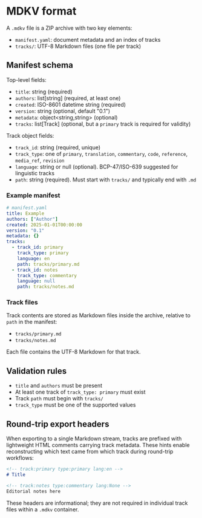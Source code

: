 # MDKV format

A `.mdkv` file is a ZIP archive with two key elements:

- `manifest.yaml`: document metadata and an index of tracks
- `tracks/`: UTF-8 Markdown files (one file per track)

## Manifest schema

Top-level fields:

- `title`: string (required)
- `authors`: list[string] (required, at least one)
- `created`: ISO-8601 datetime string (required)
- `version`: string (optional, default "0.1")
- `metadata`: object<string,string> (optional)
- `tracks`: list[Track] (optional, but a `primary` track is required for validity)

Track object fields:

- `track_id`: string (required, unique)
- `track_type`: one of `primary`, `translation`, `commentary`, `code`, `reference`, `media_ref`, `revision`
- `language`: string or null (optional). BCP-47/ISO-639 suggested for linguistic tracks
- `path`: string (required). Must start with `tracks/` and typically end with `.md`

### Example manifest

```yaml
# manifest.yaml
title: Example
authors: ["Author"]
created: 2025-01-01T00:00:00
version: "0.1"
metadata: {}
tracks:
  - track_id: primary
    track_type: primary
    language: en
    path: tracks/primary.md
  - track_id: notes
    track_type: commentary
    language: null
    path: tracks/notes.md
```

### Track files

Track contents are stored as Markdown files inside the archive, relative to `path` in the manifest:

- `tracks/primary.md`
- `tracks/notes.md`

Each file contains the UTF-8 Markdown for that track.

## Validation rules

- `title` and `authors` must be present
- At least one track of `track_type: primary` must exist
- Track `path` must begin with `tracks/`
- `track_type` must be one of the supported values

## Round-trip export headers

When exporting to a single Markdown stream, tracks are prefixed with lightweight HTML comments carrying track metadata. These hints enable reconstructing which text came from which track during round-trip workflows:

```markdown
<!-- track:primary type:primary lang:en -->
# Title

<!-- track:notes type:commentary lang:None -->
Editorial notes here
```

These headers are informational; they are not required in individual track files within a `.mdkv` container.
